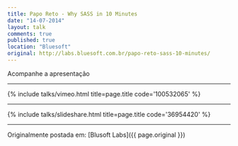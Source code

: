 ```yaml
---
title: Papo Reto - Why SASS in 10 Minutes
date: "14-07-2014"
layout: talk
comments: true
published: true
location: "Bluesoft"
original: http://labs.bluesoft.com.br/papo-reto-sass-10-minutes/
---
```


Acompanhe a apresentação

---------------------------------------

{% include talks/vimeo.html title=page.title code='100532065' %}

---------------------------------------

{% include talks/slideshare.html title=page.title code='36954420' %}

---------------------------------------

Originalmente postada em: [Blusoft Labs]({{ page.original }})